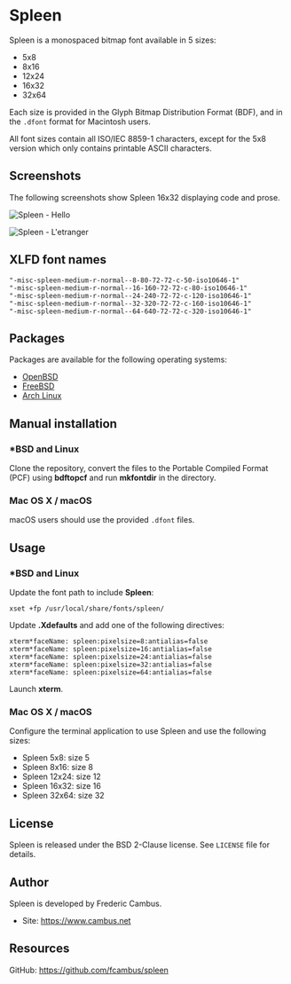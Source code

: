 # Spleen

Spleen is a monospaced bitmap font available in 5 sizes:

- 5x8
- 8x16
- 12x24
- 16x32
- 32x64

Each size is provided in the Glyph Bitmap Distribution Format (BDF), and
in the `.dfont` format for Macintosh users.

All font sizes contain all ISO/IEC 8859-1 characters, except for the 5x8
version which only contains printable ASCII characters.

## Screenshots

The following screenshots show Spleen 16x32 displaying code and prose.

![Spleen - Hello][1]

![Spleen - L'etranger][2]

## XLFD font names

```
"-misc-spleen-medium-r-normal--8-80-72-72-c-50-iso10646-1"
"-misc-spleen-medium-r-normal--16-160-72-72-c-80-iso10646-1"
"-misc-spleen-medium-r-normal--24-240-72-72-c-120-iso10646-1"
"-misc-spleen-medium-r-normal--32-320-72-72-c-160-iso10646-1"
"-misc-spleen-medium-r-normal--64-640-72-72-c-320-iso10646-1"
```

## Packages

Packages are available for the following operating systems:

- [OpenBSD][3]
- [FreeBSD][4]
- [Arch Linux][5]

## Manual installation

### *BSD and Linux

Clone the repository, convert the files to the Portable Compiled Format
(PCF) using **bdftopcf** and run **mkfontdir** in the directory.

### Mac OS X / macOS

macOS users should use the provided `.dfont` files.

## Usage

### *BSD and Linux

Update the font path to include **Spleen**:

	xset +fp /usr/local/share/fonts/spleen/

Update **.Xdefaults** and add one of the following directives:

	xterm*faceName: spleen:pixelsize=8:antialias=false
	xterm*faceName: spleen:pixelsize=16:antialias=false
	xterm*faceName: spleen:pixelsize=24:antialias=false
	xterm*faceName: spleen:pixelsize=32:antialias=false
	xterm*faceName: spleen:pixelsize=64:antialias=false

Launch **xterm**.

### Mac OS X / macOS

Configure the terminal application to use Spleen and use the following sizes:

- Spleen 5x8: size 5
- Spleen 8x16: size 8
- Spleen 12x24: size 12
- Spleen 16x32: size 16
- Spleen 32x64: size 32

## License

Spleen is released under the BSD 2-Clause license. See `LICENSE` file for
details.

## Author

Spleen is developed by Frederic Cambus.

- Site: https://www.cambus.net

## Resources

GitHub: https://github.com/fcambus/spleen

[1]: https://www.cambus.net/content/2018/09/spleen-hello.png
[2]: https://www.cambus.net/content/2018/09/spleen-etranger.png
[3]: https://cvsweb.openbsd.org/cgi-bin/cvsweb/ports/fonts/spleen/
[4]: https://www.freshports.org/x11-fonts/spleen/
[5]: https://aur.archlinux.org/packages/bdf-spleen/
